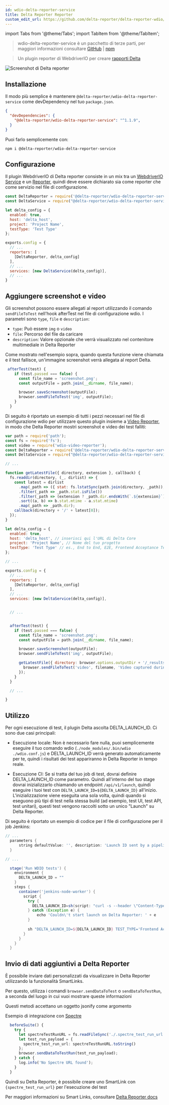 ```yaml
---
id: wdio-delta-reporter-service
title: Delta Reporter Reporter
custom_edit_url: https://github.com/delta-reporter/delta-reporter-wdio/edit/master/README.md
---
```


import Tabs from '@theme/Tabs';
import TabItem from '@theme/TabItem';

> wdio-delta-reporter-service è un pacchetto di terze parti, per maggiori informazioni consultare [GitHub](https://github.com/delta-reporter/delta-reporter-wdio) | [npm](https://www.npmjs.com/package/@delta-reporter/wdio-delta-reporter-service)




> Un plugin reporter di WebdriverIO per creare [rapporti Delta](https://github.com/delta-reporter/delta-reporter)


![Screenshot di Delta reporter](https://raw.githubusercontent.com/delta-reporter/delta-reporter-wdio/master/src/docs/delta-reporter.png)


## Installazione


Il modo più semplice è mantenere `@delta-reporter/wdio-delta-reporter-service` come devDependency nel tuo `package.json`.

```json
{
  "devDependencies": {
    "@delta-reporter/wdio-delta-reporter-service": "^1.1.9",
  }
}
```

Puoi farlo semplicemente con:

```bash
npm i @delta-reporter/wdio-delta-reporter-service
```

## Configurazione


Il plugin WebdriverIO di Delta reporter consiste in un mix tra un [WebdriverIO Service](https://github.com/webdriverio/webdriverio/tree/master/packages/webdriverio) e un [Reporter](https://github.com/webdriverio/webdriverio/tree/master/packages/wdio-reporter), quindi deve essere dichiarato sia come reporter che come servizio nel file di configurazione.


```js
const DeltaReporter = require('@delta-reporter/wdio-delta-reporter-service/lib/src/reporter');
const DeltaService = require("@delta-reporter/wdio-delta-reporter-service");

let delta_config = {
  enabled: true,
  host: 'delta_host',
  project: 'Project Name',
  testType: 'Test Type'
};

exports.config = {
  // ...
  reporters: [
    [DeltaReporter, delta_config]
  ],
  // ...
  services: [new DeltaService(delta_config)],
  // ...
}
```


## Aggiungere screenshot e video

Gli screenshot possono essere allegati al report utilizzando il comando `sendFileToTest` nell'hook afterTest nel file di configurazione wdio. I parametri sono `type`, `file` e `description`:
- `type`: Può essere `img` o `video`
- `file`: Percorso del file da caricare
- `description`: Valore opzionale che verrà visualizzato nel contenitore multimediale in Delta Reporter


Come mostrato nell'esempio sopra, quando questa funzione viene chiamata e il test fallisce, un'immagine screenshot verrà allegata al report Delta.


```js
 afterTest(test) {
    if (test.passed === false) {
      const file_name = 'screenshot.png';
      const outputFile = path.join(__dirname, file_name);

      browser.saveScreenshot(outputFile);
      browser.sendFileToTest('img', outputFile);
    }
  }
```


Di seguito è riportato un esempio di tutti i pezzi necessari nel file di configurazione wdio per utilizzare questo plugin insieme a [Video Reporter](https://github.com/presidenten/wdio-video-reporter), in modo che Delta Reporter mostri screenshot e video dei test falliti:



```js
var path = require('path');
const fs = require('fs');
const video = require('wdio-video-reporter');
const DeltaReporter = require('@delta-reporter/wdio-delta-reporter-service/lib/src/reporter');
const DeltaService = require("@delta-reporter/wdio-delta-reporter-service");

// ...

function getLatestFile({ directory, extension }, callback) {
  fs.readdir(directory, (_, dirlist) => {
    const latest = dirlist
      .map(_path => ({ stat: fs.lstatSync(path.join(directory, _path)), dir: _path }))
      .filter(_path => _path.stat.isFile())
      .filter(_path => (extension ? _path.dir.endsWith(`.${extension}`) : 1))
      .sort((a, b) => b.stat.mtime - a.stat.mtime)
      .map(_path => _path.dir);
    callback(directory + '/' + latest[0]);
  });
}

let delta_config = {
  enabled: true,
  host: 'delta_host', // inserisci qui l'URL di Delta Core 
  project: 'Project Name', // Nome del tuo progetto
  testType: 'Test Type' // es., End to End, E2E, Frontend Acceptance Tests
};

// ...

exports.config = {
  // ...
  reporters: [
    [DeltaReporter, delta_config]
  ],
  // ...
  services: [new DeltaService(delta_config)],


  // ...


  afterTest(test) {
    if (test.passed === false) {
      const file_name = 'screenshot.png';
      const outputFile = path.join(__dirname, file_name);

      browser.saveScreenshot(outputFile);
      browser.sendFileToTest('img', outputFile);

      getLatestFile({ directory: browser.options.outputDir + '/_results_', extension: 'mp4' }, (filename = null) => {
        browser.sendFileToTest('video', filename, 'Video captured during test execution');
      });
    }
  }

  // ...

}
```

## Utilizzo

Per ogni esecuzione di test, il plugin Delta ascolta DELTA_LAUNCH_ID. Ci sono due casi principali:

- Esecuzione locale: Non è necessario fare nulla, puoi semplicemente eseguire il tuo comando wdio (`./node_modules/.bin/wdio ./wdio.conf.js`) e DELTA_LAUNCH_ID verrà generato automaticamente per te, quindi i risultati dei test appariranno in Delta Reporter in tempo reale.

- Esecuzione CI: Se si tratta del tuo job di test, dovrai definire DELTA_LAUNCH_ID come parametro. Quindi all'interno del tuo stage dovrai inizializzarlo chiamando un endpoint `/api/v1/launch`, quindi eseguire i tuoi test con `DELTA_LAUNCH_ID=${DELTA_LAUNCH_ID}` all'inizio. L'inizializzazione viene eseguita una sola volta, quindi quando si eseguono più tipi di test nella stessa build (ad esempio, test UI, test API, test unitari), questi test vengono raccolti sotto un unico "Launch" su Delta Reporter.

Di seguito è riportato un esempio di codice per il file di configurazione per il job Jenkins:

```groovy
// ...
  parameters {
      string defaultValue: '', description: 'Launch ID sent by a pipeline, leave it blank', name: 'DELTA_LAUNCH_ID', trim: false
  }

// ...

  stage('Run WDIO tests') {
    environment {
      DELTA_LAUNCH_ID = ""
    }
    steps {
      container('jenkins-node-worker') {
        script {
          try {
            DELTA_LAUNCH_ID=sh(script: "curl -s --header \"Content-Type: application/json\" --request POST --data '{\"name\": \"${JOB_NAME} | ${BUILD_NUMBER} | Wdio Tests\", \"project\": \"Your project\"}' https://delta-core-url/api/v1/launch | python -c 'import sys, json; print(json.load(sys.stdin)[\"id\"])';", returnStdout: true)
          } catch (Exception e) {
              echo 'Couldn\'t start launch on Delta Reporter: ' + e
          }
          
          sh "DELTA_LAUNCH_ID=${DELTA_LAUNCH_ID} TEST_TYPE='Frontend Acceptance Tests' ./node_modules/.bin/wdio ./wdio.conf.js"
        }
      }
    }  
  }
```

## Invio di dati aggiuntivi a Delta Reporter

È possibile inviare dati personalizzati da visualizzare in Delta Reporter utilizzando la funzionalità SmartLinks.

Per questo, utilizza i comandi `browser.sendDataToTest` o `sendDataToTestRun`, a seconda del luogo in cui vuoi mostrare queste informazioni

Questi metodi accettano un oggetto jsonify come argomento

Esempio di integrazione con [Spectre](https://github.com/wearefriday/spectre)

```ts
  beforeSuite() {
    try {
      let spectreTestRunURL = fs.readFileSync('./.spectre_test_run_url.json');
      let test_run_payload = {
        spectre_test_run_url: spectreTestRunURL.toString()
      };
      browser.sendDataToTestRun(test_run_payload);
    } catch {
      log.info('No Spectre URL found');
    }
  }
```

Quindi su Delta Reporter, è possibile creare uno SmartLink con `{spectre_test_run_url}` per l'esecuzione del test

Per maggiori informazioni su Smart Links, consultare [Delta Reporter docs](https://delta-reporter.github.io/delta-reporter/main_features/#smart-links)
